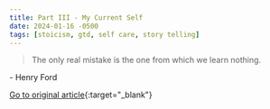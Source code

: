 ```yaml
---
title: Part III - My Current Self
date: 2024-01-16 -0500
tags: [stoicism, gtd, self care, story telling]
---
```


> The only real mistake is the one from which we learn nothing.

\- Henry Ford

[Go to original article](https://www.linkedin.com/feed/update/urn:li:activity:7153032562775375873/){:target="_blank"}
